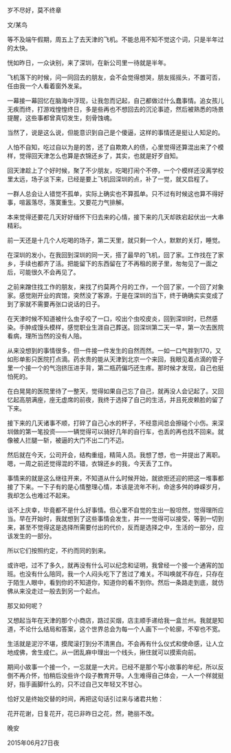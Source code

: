 岁不尽好，莫不终章

文/某鸟

等不及端午假期，周五上了去天津的飞机。不能总用不知不觉这个词，只是半年过的太快。

恍如昨日，一众诀别，来了深圳，在新公司里一待就是半年。

飞机落下的时候，问一同回去的朋友，会不会觉得想哭，朋友摇摇头，不置可否，任由我一个人看着窗外发呆。

一幕接一幕回忆在脑海中浮现，让我忽而记起，自己都做过什么蠢事情。追女孩儿无疾而终，打游戏惶惶终日，多是些再也不想回去的沉沦事迹，然后被熟悉的场景提醒，这些事都曾真切发生，刻骨蚀魂。

当然了，说是这么说，但能意识到自己是个傻逼，这样的事情还是挺让人知足的。

人怕不自知，吃过自以为是的苦，还了自欺欺人的债，心里觉得还算混出来了个模样，觉得回天津怎么也算是衣锦还乡了，其实，也就是好歹自知。

回天津趁上了个好时候，聚了不少朋友，吃喝打闹个不停，一个个模样还没离学校里太远，场子淡下来，已经是要上飞机回深圳的点，补了一觉，就又启程了。

一群人总会让人错觉不孤单，实际上确实也不算孤单。只不过有时候这也算不得好事，喧嚣落尽，落寞重生。又要花力气排解。

本来觉得还要花几天好好缅怀下归去来的心情，接下来的几天却跌宕起伏出一大串精彩。

前一天还是十几个人吃喝的场子，第二天里，就只剩一个人，默默的关灯，睡觉。

在深圳的发小，在我回到深圳的同一天，搭了最早的飞机，回了家。工作找在了家乡，手续也都齐了活。把能留下的东西留在了不再租的房子里，匆匆见了一面之后，可能很久不会再见了。

之前来蹭住找工作的朋友，来找了约莫两个月的工作，一个回了家，一个回了对象家。感觉刚开业的宾馆，突然没了客源，于是在深圳的当下，终于确确实实变成了到了家就不需要再张口说话的日子。

在天津时候不知道被什么虫子咬了一口，咬出个虫咬皮炎，回到深圳时，已然感染。手肿成馒头模样，感觉职业生涯自己葬送。回深圳第二天一早，第一次去医院看病，理所当然的没有人陪。

从来没想到的事情很多，但一件接一件发生的自然而然。一如一口气胖到170，又如形单影只医院打点滴。药水贵的能从天津到北京一个来回，我眼见着点滴的管子里一个接一个的气泡挤压进手背，第二瓶药偏巧还生疼。那时候才发现，自己也挺怕死的。

在白晃晃的医院里待了一整天，觉得如果自己忘了自己，就再没人会记起了。又回忆起高朋满座，座无虚席的前夜，我终于选择了自己的生活，并且死皮赖脸的留了下来。

接下来的几天诸事不顺，打碎了自己心水的杯子，不经意间总会擦碰个小伤。来深圳做的第一笔投资——一辆觉得可以骑好几年的自行车，也丢的再也找不回来。就像被人拦腿一斩，被逼的大门不出二门不迈。

然后就在今天，公司开会，结构重组，精简人员。我想了想，也一并提出了离职。嗯，一周之前还觉得混的不错，衣锦还乡的我，今天丢了工作。

事情来的就是这么继往开来，不知道从什么时候开始，就欲拒还迎的把这一堆事都接了下来。一下子有的是心情整理心情，本该是流年不利，命途多舛的峥嵘岁月，我却怎么也难过不起来。

谈不上庆幸，毕竟都不是什么好事情。但心里不自觉的生出一股坦然，觉得理所应当。早在开始时，我就想到了这些事情会发生，并一一觉得可以接受，等到一切到来，甚至不觉得这是选择所需要付出的代价，反而是选择之中，生活的一部分，应该发生的一部分。

所以它们按照约定，不约而同的到来。



或许吧，过不了多久，就再没有什么可以纪念和证明，我曾经一个接一个通宵的加班。也没有什么陪同，我一个人闷头吃下了苦过了难关。不叫唤就不存在，只存在于陌生人眼中，看到你的不知道你，知道你的看不到你。然后一条路走到底，就仿佛从来没走过一般去到另一个起点。

那又如何呢？

又想起当年在天津的那个小商店，路过买烟，店主顺手递给我一盒兰州。我就是知道，不论什么结局和答案，这个世界总会为每一个人画下一个轮廓，不窄也不宽。

生活就是泥泞不堪，摸爬滚打到分不清黑白。不会再有什么仪式和使命感，让人立地成佛，舍生成仁。从一团乱麻中理出一个线头，揪住就可以摸索向前。

期间小故事一个接一个，一忘就是一大片。已经不是那个写小故事的年纪，所以反倒不再介怀，怕稍后没些许个段子教育开导。人生难得自己体会，一人一个样就挺好，指手画脚什么的，只不过自己又年轻又不甘心。

恰好又是终始交替的时间，再把这句话引过来与诸君共勉：

花开花谢，日复花开，花已非昨日之花，然，艳丽不改。

晚安

2015年06月27日夜